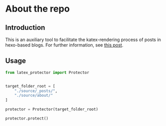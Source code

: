 # About the repo

## Introduction

This is an auxiliary tool to facilitate the katex-rendering process of posts in hexo-based blogs.
For further information, see [this post](https://phantom0174.github.io/2023/01/lightweight_hexo_latex_rendering/).

## Usage

```py
from latex_protector import Protector


target_folder_root = [
    "./source/_posts/",
    "./source/about/"
]

protector = Protector(target_folder_root)

protector.protect()
```
